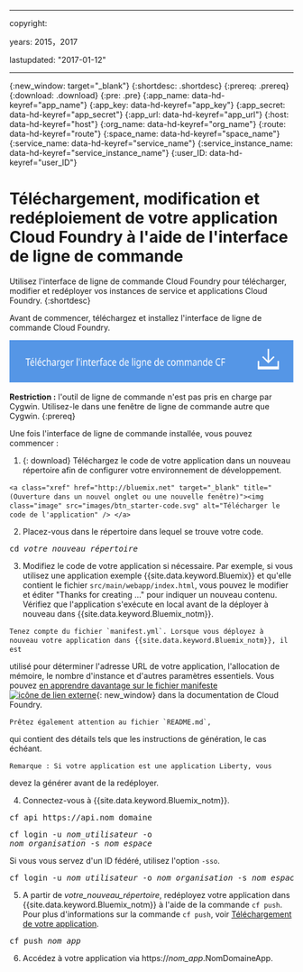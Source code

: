 ﻿---



copyright:

  years: 2015，2017

lastupdated: "2017-01-12"


---

{:new_window: target="_blank"}
{:shortdesc: .shortdesc}
{:prereq: .prereq}
{:download: .download}
{:pre: .pre}
{:app_name: data-hd-keyref="app_name"}
{:app_key: data-hd-keyref="app_key"}
{:app_secret: data-hd-keyref="app_secret"}
{:app_url: data-hd-keyref="app_url"}
{:host: data-hd-keyref="host"}
{:org_name: data-hd-keyref="org_name"}
{:route: data-hd-keyref="route"}
{:space_name: data-hd-keyref="space_name"}
{:service_name: data-hd-keyref="service_name"}
{:service_instance_name: data-hd-keyref="service_instance_name"}
{:user_ID: data-hd-keyref="user_ID"}

# Téléchargement, modification et redéploiement de votre application Cloud Foundry à l'aide de l'interface de ligne de commande 

Utilisez l'interface de ligne de commande Cloud Foundry pour télécharger,
modifier et redéployer vos instances de service et applications Cloud Foundry.  {:shortdesc}

Avant de commencer, téléchargez et installez l'interface de ligne de
commande Cloud Foundry.  

<p>
<a class="xref" href="https://github.com/cloudfoundry/cli/releases" target="_blank" title="(Ouverture dans un nouvel onglet ou une nouvelle fenêtre)"><img class="image" src="images/btn_cf_commandline.svg" alt="Télécharger l'interface de ligne de commande Cloud Foundry" /> </a>
</p>

**Restriction :** l'outil de ligne de commande n'est pas pris en charge par Cygwin. Utilisez-le dans une fenêtre de ligne de commande autre que Cygwin.
{:prereq}

Une fois l'interface de ligne de commande installée, vous pouvez
commencer : 

  1. {: download} Téléchargez le code de votre
application dans un nouveau répertoire afin de configurer votre environnement de développement.
  
    <a class="xref" href="http://bluemix.net" target="_blank" title="(Ouverture dans un nouvel onglet ou une nouvelle fenêtre)"><img class="image" src="images/btn_starter-code.svg" alt="Télécharger le code de l'application" /> </a>

  2. Placez-vous dans le répertoire dans lequel se trouve votre code.

  <pre class="pre">cd <var class="keyword varname">votre_nouveau_répertoire</var></pre>

  3.  Modifiez le code de votre application si nécessaire. Par exemple,
si vous utilisez une application exemple {{site.data.keyword.Bluemix}}
et qu'elle contient le fichier `src/main/webapp/index.html`,
vous pouvez le modifier et éditer "Thanks for creating ..." pour indiquer un
nouveau contenu. Vérifiez que l'application s'exécute en local avant de la
déployer à nouveau dans {{site.data.keyword.Bluemix_notm}}.

    Tenez compte du fichier `manifest.yml`. Lorsque vous déployez à nouveau votre application dans {{site.data.keyword.Bluemix_notm}}, il est
utilisé pour déterminer l'adresse URL de votre application, l'allocation de mémoire, le nombre d'instance et d'autres paramètres essentiels. Vous
pouvez [en apprendre davantage sur le fichier manifeste ![icône de lien externe](../icons/launch-glyph.svg "icône de lien externe")](https://docs.cloudfoundry.org/devguide/deploy-apps/manifest.html "icônede lien externe"){: new_window} dans la documentation de Cloud Foundry. 

    Prêtez également attention au fichier `README.md`,
qui contient des détails tels que les instructions de génération, le cas
échéant. 

    Remarque : Si votre application est une application Liberty, vous
devez la générer avant de la redéployer. 

  4. Connectez-vous à {{site.data.keyword.Bluemix_notm}}.

  <pre class="pre">cf api https://api.<span class="keyword" data-hd-keyref="DomainName">nom_domaine</span></pre>

  <pre class="pre">cf login -u <var class="keyword varname" data-hd-keyref="user_ID">nom_utilisateur</var> -o
<var class="keyword varname" data-hd-keyref="org_name">nom_organisation</var> -s <var class="keyword varname" data-hd-keyref="space_name">nom_espace</var></pre>

  Si vous vous servez d'un ID fédéré, utilisez l'option
`-sso`. 

  <pre class="pre">cf login -u <var class="keyword varname" data-hd-keyref="user_ID">nom_utilisateur</var> -o <var class="keyword varname" data-hd-keyref="org_name">nom_organisation</var> -s <var class="keyword varname" data-hd-keyref="space_name">nom_espace</var> -sso</pre>

  5. A partir de <var class="keyword varname">votre_nouveau_répertoire</var>,
redéployez votre application dans {{site.data.keyword.Bluemix_notm}} à
l'aide de la commande `cf push`. Pour plus d'informations sur
la commande `cf push`, voir [Téléchargement de votre application](/docs/starters/upload_app.html).

  <pre class="pre">cf push <var class="keyword varname" data-hd-keyref="app_name">nom_app</var></pre>

  6. Accédez à votre application via https://<var class="keyword varname" data-hd-keyref="app_name">nom_app</var>.<span class="keyword" data-hd-keyref="APPDomain">NomDomaineApp</span>.

